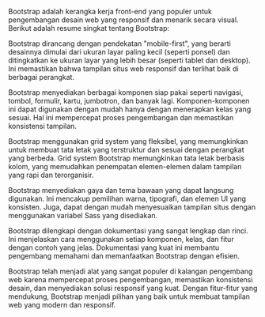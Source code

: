 Bootstrap adalah kerangka kerja front-end yang populer untuk pengembangan desain web yang responsif dan menarik secara visual. Berikut adalah resume singkat tentang Bootstrap:

Bootstrap dirancang dengan pendekatan "mobile-first", yang berarti desainnya dimulai dari ukuran layar paling kecil (seperti ponsel) dan ditingkatkan ke ukuran layar yang lebih besar (seperti tablet dan desktop). Ini memastikan bahwa tampilan situs web responsif dan terlihat baik di berbagai perangkat.


Bootstrap menyediakan berbagai komponen siap pakai seperti navigasi, tombol, formulir, kartu, jumbotron, dan banyak lagi. Komponen-komponen ini dapat digunakan dengan mudah hanya dengan menerapkan kelas yang sesuai. Hal ini mempercepat proses pengembangan dan memastikan konsistensi tampilan.

Bootstrap menggunakan grid system yang fleksibel, yang memungkinkan  untuk membuat tata letak yang terstruktur dan sesuai dengan perangkat yang berbeda. Grid system Bootstrap memungkinkan tata letak berbasis kolom, yang memudahkan penempatan elemen-elemen dalam tampilan yang rapi dan terorganisir.

Bootstrap menyediakan gaya dan tema bawaan yang dapat langsung digunakan. Ini mencakup pemilihan warna, tipografi, dan elemen UI yang konsisten. Juga, dapat dengan mudah menyesuaikan tampilan situs dengan menggunakan variabel Sass yang disediakan.

Bootstrap dilengkapi dengan dokumentasi yang sangat lengkap dan rinci. Ini menjelaskan cara menggunakan setiap komponen, kelas, dan fitur dengan contoh yang jelas. Dokumentasi yang kuat ini membantu pengembang memahami dan memanfaatkan Bootstrap dengan efisien.

Bootstrap telah menjadi alat yang sangat populer di kalangan pengembang web karena mempercepat proses pengembangan, memastikan konsistensi desain, dan menyediakan solusi responsif yang kuat. Dengan fitur-fitur yang mendukung, Bootstrap menjadi pilihan yang baik untuk membuat tampilan web yang modern dan responsif.
